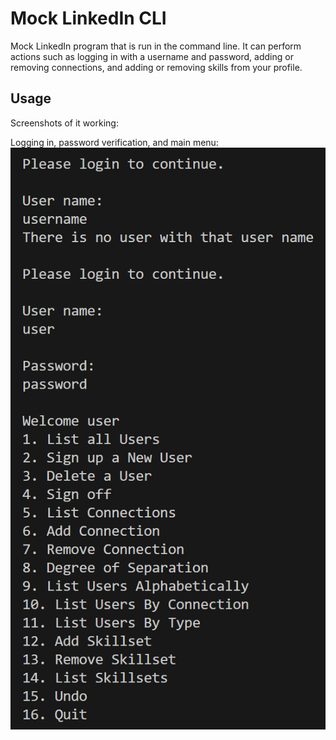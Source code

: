# Mock LinkedIn CLI

Mock LinkedIn program that is run in the command line. It can perform actions such as logging in with a username and password, adding or removing connections, and adding or removing skills from your profile. 

## Usage
Screenshots of it working:

Logging in, password verification, and main menu:
![login](<Screenshot 2025-01-14 125524.png>)

